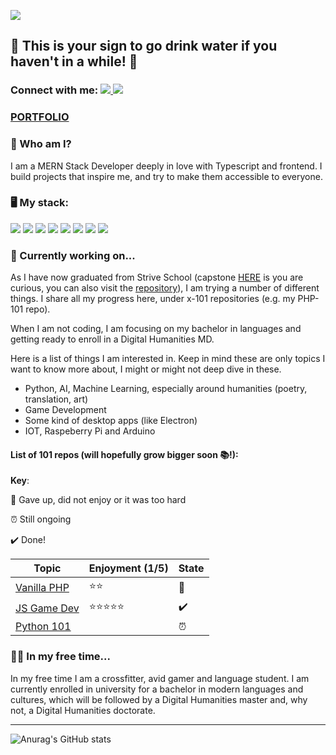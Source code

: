 ![](https://imgur.com/XSGHNLJ.png)
## 
## 🚰 This is your sign to go drink water if you haven't in a while! 🚰
### Connect with me:  <a href="https://www.instagram.com/lidiacodes/" target="_blank"> ![](https://badgen.net/badge/icon/Instagram/pink?icon=https://svgshare.com/i/V8p.svg&label) </a>  <a href="https://www.linkedin.com/in/lidia-kovac/" target="_blank">![](https://badgen.net/badge/icon/LinkedIn/cyan?icon=rss&label)</a>

### <a href="https://lidia-kovac.netlify.app" target="_blank">PORTFOLIO</a>

### 🤔 Who am I? 
I am a MERN Stack Developer deeply in love with Typescript and frontend. 
I build projects that inspire me, and try to make them accessible to everyone.

### 🖥️ My stack: 

![](https://badgen.net/badge/icon/github/purple?icon=github&label) ![](https://badgen.net/badge/icon/postgresql?icon=postgresql&label) ![](https://badgen.net/badge/icon/React/cyan?icon=atom&label) ![](https://badgen.net/badge/icon/typescript?icon=typescript&label) ![](https://badgen.net/badge/icon/javascript/yellow?icon=https://upload.wikimedia.org/wikipedia/commons/9/99/Unofficial_JavaScript_logo_2.svg&label) ![](https://badgen.net/badge/icon/node.js/green?icon=https://svgshare.com/i/VAt.svg&label) ![](https://badgen.net/badge/icon/express.js/red?icon=bitcoin-lightning&label)
![](https://badgen.net/badge/icon/mongodb/green?icon=https://svgshare.com/i/VB3.svg&label)


### 💬 Currently working on...
As I have now graduated from Strive School (capstone <a href="https://learn-ez.netlify.app">HERE</a> is you are curious, you can also visit the <a href="https://github.com/LidiaKovac/learning-management-system-FE">repository</a>), I am trying a number of different things. I share all my progress here, under x-101 repositories (e.g. my PHP-101 repo). 

When I am not coding, I am focusing on my bachelor in languages and getting ready to enroll in a Digital Humanities MD. 

Here is a list of things I am interested in. Keep in mind these are only topics I want to know more about, I might or might not deep dive in these. 

- Python, AI, Machine Learning, especially around humanities (poetry, translation, art)
- Game Development
- Some kind of desktop apps (like Electron)
- IOT, Raspeberry Pi and Arduino

#### List of 101 repos (will hopefully grow bigger soon 📚!): 
**Key**: 

🛑 Gave up, did not enjoy or it was too hard 

⏰ Still ongoing

✔️ Done! 


| Topic     | Enjoyment (1/5) | State
| ----------- | ----------- | ---------- |
| <a href="https://github.com/LidiaKovac/PHP-101">Vanilla PHP</a>     |   ⭐⭐     | 🛑
| <a href="https://github.com/LidiaKovac/JS_GameDev-101">JS Game Dev</a>   |  ⭐⭐⭐⭐⭐      | ✔️
| <a href='https://github.com/LidiaKovac/Python-101'>Python 101</a> | | ⏰

### 🏋️‍♀️ In my free time... 

In my free time I am a crossfitter, avid gamer and language student. I am currently enrolled in university for a bachelor in modern languages and cultures, which will be followed by a Digital Humanities master and, why not, a Digital Humanities doctorate. 

---

![Anurag's GitHub stats](https://github-readme-stats.vercel.app/api?username=LidiaKovac&show_icons=true&theme=dark)


